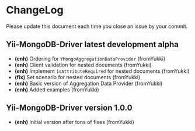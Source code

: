 # ChangeLog
Please update this document each time you close an issue by your commit.

## Yii-MongoDB-Driver latest development alpha
- **(enh)** Ordering for `YMongoAggregationDataProvider` (fromYukki)
- **(enh)** Client validation for nested documents (fromYukki)
- **(enh)** Implement `isAttributeRequired` for nested documents (fromYukki)
- **(fix)** Set scenario for nested documents (fromYukki)
- **(enh)** Basic version of Aggregation Data Provider (fromYukki)
- **(enh)** Added examples (fromYukki)

## Yii-MongoDB-Driver version 1.0.0
- **(enh)** Initial version after tons of fixes (fromYukki)